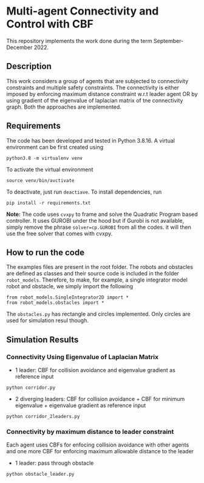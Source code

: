 # Multi-agent Connectivity and Control with CBF


This repository implements the work done during the term September-December 2022.

## Description
This work considers a group of agents that are subjected to connectivity constraints and multiple safety constraints. The connectivity is either imposed by enforcing maximum distance constraint w.r.t leader agent OR by using gradient of the eigenvalue of laplacian matrix of tne connectivity graph. Both the approaches are implemented.

## Requirements
The code has been developed and tested in Python 3.8.16. A virtual environment can be first created using
```
python3.8 -m virtualenv venv
```
To activate the virtual environment
```
source venv/bin/avctivate
```
To deactivate, just run `deactiave`. To install dependencies, run
```
pip install -r requirements.txt
```
**Note:** The code uses `cvxpy` to frame and solve the Quadratic Program based controller. It uses GUROBI under the hood but if Gurobi is not available, simply remove the phrase `solver=cp.GUROBI` from all the codes. it will then use the free solver that comes with cvxpy.

## How to run the code

The examples files are present in the root folder. The robots and obstacles are defined as classes and their source code is included in the folder `robot_models`. Therefore, to make, for example, a single integrator model robot and obstacle, we simply import the following
```
from robot_models.SingleIntegrator2D import *
from robot_models.obstacles import *
```
The `obstacles.py` has rectangle and circles implemented. Only circles are used for simulation resul though.

## Simulation Results

### Connectivity Using Eigenvalue of Laplacian Matrix

- 1 leader: CBF for collision avoidance and eigenvalue gradient as reference input
```
python corridor.py
```

- 2 diverging leaders: CBF for collision avoidance + CBF for minimum eigenvalue + eigenvalue gradient as reference input
```
python corridor_2leaders.py
```

### Connectivity by maximum distance to leader constraint
Each agent uses CBFs for enfocing collision avoidance with other agents and one more CBF for enforcing maximum allowable distance to the leader

- 1 leader: pass through obstacle
```
python obstacle_leader.py
```
